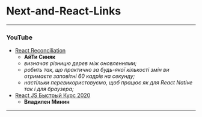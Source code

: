 # Next-and-React-Links

- - -

### YouTube

* [React Reconciliation](https://www.youtube.com/watch?v=A0W2n2azH5s)
  - **АйТи Синяк**
  - _визначає різницю дерев між оновленнями;_
  - _робить так, що практично за будь-якої кількості змін ви отримаєте заповітні 60 кадрів на секунду;_
  - _настільки перевикористовуємо, щоб працює як для React Native так і для браузера;_
* [React JS Быстрый Курс 2020](https://youtu.be/xJZa2_aldDs)
  - **Владилен Минин**





- - -




